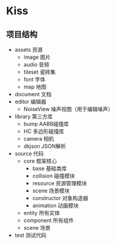 # Kiss

## 项目结构

* assets  资源
  * image 图片
  * audio 音频
  * tileset 瓷砖集
  * font 字体
  * map 地图
* document  文档
* editor 编辑器
  * NoiseView 噪声视图（用于编辑噪声）
* library 第三方库
  * bump AABB碰撞库
  * HC 多边形碰撞库
  * camera 相机
  * dkjson JSON解析
* source 代码
  * core 框架核心
    * base 基础类库
    * collision 碰撞模块
    * resource 资源管理模块
    * scene 场景模块
    * constructor 对象构造器
    * animation 动画模块
  * entity 所有实体
  * component 所有组件
  * scene 场景
* test 测试代码